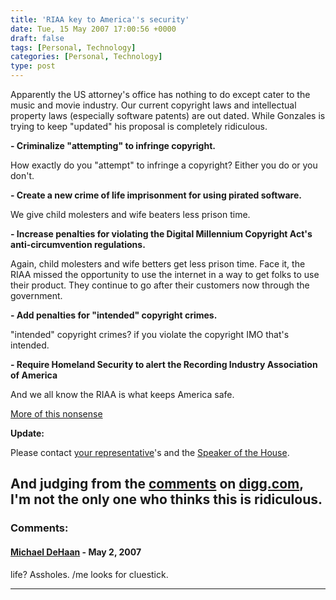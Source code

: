 ```yaml
---
title: 'RIAA key to America''s security'
date: Tue, 15 May 2007 17:00:56 +0000
draft: false
tags: [Personal, Technology]
categories: [Personal, Technology]
type: post
---
```


Apparently the US attorney's office has nothing to do except cater to the music and movie industry. Our current copyright laws and intellectual property laws (especially software patents) are out dated. While Gonzales is trying to keep "updated" his proposal is completely ridiculous.

**\- Criminalize "attempting" to infringe copyright.**

How exactly do you "attempt" to infringe a copyright? Either you do or you don't.

**\- Create a new crime of life imprisonment for using pirated software.**

We give child molesters and wife beaters less prison time.

**\- Increase penalties for violating the Digital Millennium Copyright Act's anti-circumvention regulations.**

Again, child molesters and wife betters get less prison time. Face it, the RIAA missed the opportunity to use the internet in a way to get folks to use their product. They continue to go after their customers now through the government.

**\- Add penalties for "intended" copyright crimes.**

"intended" copyright crimes? if you violate the copyright IMO that's intended.

**\- Require Homeland Security to alert the Recording Industry Association of America**

And we all know the RIAA is what keeps America safe.

[More of this nonsense](http://news.com.com/8301-10784_3-9719339-7.html)

**Update:**

Please contact [your representative](http://www.house.gov)'s and the [Speaker of the House](http://www.speaker.gov/contact).

And judging from the [comments](http://www.digg.com/tech_news/Gonzales_proposes_new_crime_Attempted_copyright_infringement_3) on [digg.com](http://www.digg.com), I'm not the only one who thinks this is ridiculous.
---
### Comments:
#### [Michael DeHaan](http://michaeldehaan.net "michael.dehaan@gmail.com") - <time datetime="2007-05-15 21:37:25">May 2, 2007</time>

life? Assholes. /me looks for cluestick.
<hr />
